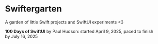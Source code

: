 # Swiftergarten
A garden of little Swift projects and SwiftUI experiments <3

**100 Days of SwiftUI** by Paul Hudson: started April 9, 2025, paced to finish by July 16, 2025
